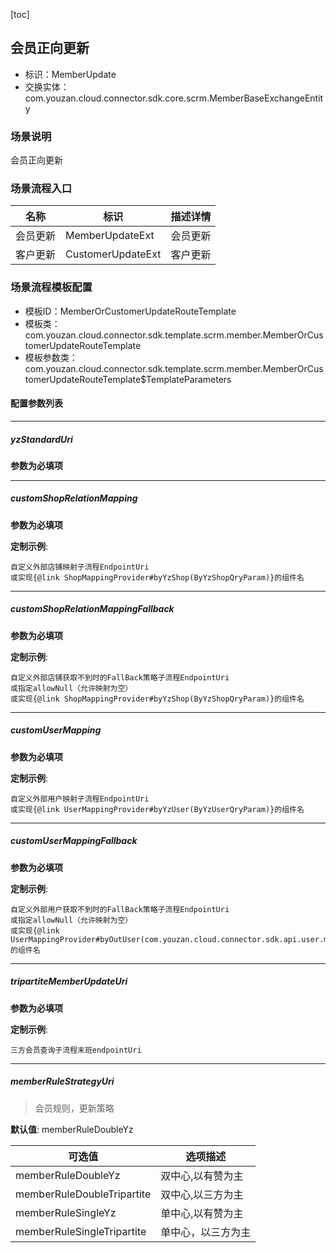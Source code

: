 [toc]

## 会员正向更新
- 标识：MemberUpdate
- 交换实体：com.youzan.cloud.connector.sdk.core.scrm.MemberBaseExchangeEntity
### 场景说明
会员正向更新
### 场景流程入口

名称 | 标识 | 描述详情
---|---|---
会员更新 | MemberUpdateExt | 会员更新
客户更新 | CustomerUpdateExt | 客户更新

### 场景流程模板配置
- 模板ID：MemberOrCustomerUpdateRouteTemplate
- 模板类：com.youzan.cloud.connector.sdk.template.scrm.member.MemberOrCustomerUpdateRouteTemplate
- 模板参数类：com.youzan.cloud.connector.sdk.template.scrm.member.MemberOrCustomerUpdateRouteTemplate$TemplateParameters

#### 配置参数列表

---
##### yzStandardUri
> 

**参数为必填项**

---
##### customShopRelationMapping
> 

**参数为必填项**


**定制示例**:
```
自定义外部店铺映射子流程EndpointUri
或实现{@link ShopMappingProvider#byYzShop(ByYzShopQryParam)}的组件名
```
---
##### customShopRelationMappingFallback
> 

**参数为必填项**


**定制示例**:
```
自定义外部店铺获取不到时的FallBack策略子流程EndpointUri
或指定allowNull（允许映射为空）
或实现{@link ShopMappingProvider#byYzShop(ByYzShopQryParam)}的组件名
```
---
##### customUserMapping
> 

**参数为必填项**


**定制示例**:
```
自定义外部用户映射子流程EndpointUri
或实现{@link UserMappingProvider#byYzUser(ByYzUserQryParam)}的组件名
```
---
##### customUserMappingFallback
> 

**参数为必填项**


**定制示例**:
```
自定义外部用户获取不到时的FallBack策略子流程EndpointUri
或指定allowNull（允许映射为空）
或实现{@link UserMappingProvider#byOutUser(com.youzan.cloud.connector.sdk.api.user.model.ByOutUserQryParam)}的组件名
```
---
##### tripartiteMemberUpdateUri
> 

**参数为必填项**


**定制示例**:
```
三方会员查询子流程末班endpointUri
```
---
##### memberRuleStrategyUri
> 会员规则，更新策略

**默认值**: memberRuleDoubleYz

可选值 | 选项描述
---|---
memberRuleDoubleYz | 双中心,以有赞为主
memberRuleDoubleTripartite | 双中心,以三方为主
memberRuleSingleYz | 单中心,以有赞为主
memberRuleSingleTripartite | 单中心，以三方为主

